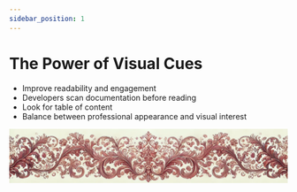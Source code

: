 ```yaml
---
sidebar_position: 1
---
```


# The Power of Visual Cues

- Improve readability and engagement
- Developers scan documentation before reading
- Look for table of content
- Balance between professional appearance and visual interest


![ornament](../red-small.png)
